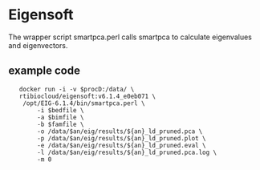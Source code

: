 # Eigensoft
The wrapper script smartpca.perl calls smartpca to calculate eigenvalues and eigenvectors.

## example code

```shell
   docker run -i -v $procD:/data/ \
   rtibiocloud/eigensoft:v6.1.4_e0eb071 \
    /opt/EIG-6.1.4/bin/smartpca.perl \
        -i $bedfile \
        -a $bimfile \
        -b $famfile \
        -o /data/$an/eig/results/${an}_ld_pruned.pca \
        -p /data/$an/eig/results/${an}_ld_pruned.plot \
        -e /data/$an/eig/results/${an}_ld_pruned.eval \
        -l /data/$an/eig/results/${an}_ld_pruned.pca.log \
        -m 0
```

